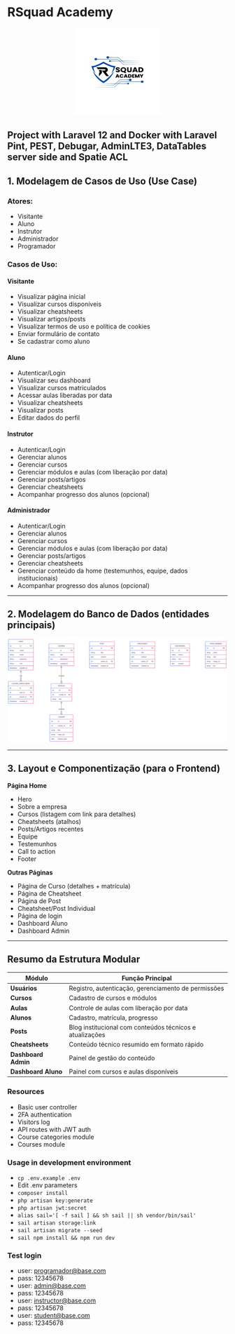 # RSquad Academy

<p align="center">
<img src="rsquadacademy.jpg" alt="RSquad Academy"/>
</p>

## Project with Laravel 12 and Docker with Laravel Pint, PEST, Debugar, AdminLTE3, DataTables server side and Spatie ACL

## **1. Modelagem de Casos de Uso (Use Case)**

### **Atores:**

-   Visitante
-   Aluno
-   Instrutor
-   Administrador
-   Programador

### **Casos de Uso:**

#### Visitante

-   Visualizar página inicial
-   Visualizar cursos disponíveis
-   Visualizar cheatsheets
-   Visualizar artigos/posts
-   Visualizar termos de uso e política de cookies
-   Enviar formulário de contato
-   Se cadastrar como aluno

#### Aluno

-   Autenticar/Login
-   Visualizar seu dashboard
-   Visualizar cursos matriculados
-   Acessar aulas liberadas por data
-   Visualizar cheatsheets
-   Visualizar posts
-   Editar dados do perfil

#### Instrutor

-   Autenticar/Login
-   Gerenciar alunos
-   Gerenciar cursos
-   Gerenciar módulos e aulas (com liberação por data)
-   Gerenciar posts/artigos
-   Gerenciar cheatsheets
-   Acompanhar progresso dos alunos (opcional)

#### Administrador

-   Autenticar/Login
-   Gerenciar alunos
-   Gerenciar cursos
-   Gerenciar módulos e aulas (com liberação por data)
-   Gerenciar posts/artigos
-   Gerenciar cheatsheets
-   Gerenciar conteúdo da home (testemunhos, equipe, dados institucionais)
-   Acompanhar progresso dos alunos (opcional)

---

## **2. Modelagem do Banco de Dados (entidades principais)**

<p align="center">
<img src="Mermaid.png" alt="Modelagem do Banco de Dados"/>
</p>

---

## **3. Layout e Componentização (para o Frontend)**

**Página Home**

-   Hero
-   Sobre a empresa
-   Cursos (listagem com link para detalhes)
-   Cheatsheets (atalhos)
-   Posts/Artigos recentes
-   Equipe
-   Testemunhos
-   Call to action
-   Footer

**Outras Páginas**

-   Página de Curso (detalhes + matrícula)
-   Página de Cheatsheet
-   Página de Post
-   Cheatsheet/Post Individual
-   Página de login
-   Dashboard Aluno
-   Dashboard Admin

---

## **Resumo da Estrutura Modular**

| Módulo              | Função Principal                                         |
| ------------------- | -------------------------------------------------------- |
| **Usuários**        | Registro, autenticação, gerenciamento de permissões      |
| **Cursos**          | Cadastro de cursos e módulos                             |
| **Aulas**           | Controle de aulas com liberação por data                 |
| **Alunos**          | Cadastro, matrícula, progresso                           |
| **Posts**           | Blog institucional com conteúdos técnicos e atualizações |
| **Cheatsheets**     | Conteúdo técnico resumido em formato rápido              |
| **Dashboard Admin** | Painel de gestão do conteúdo                             |
| **Dashboard Aluno** | Painel com cursos e aulas disponíveis                    |

### Resources

-   Basic user controller
-   2FA authentication
-   Visitors log
-   API routes with JWT auth
-   Course categories module
-   Courses module

### Usage in development environment

-   `cp .env.example .env`
-   Edit .env parameters
-   `composer install`
-   `php artisan key:generate`
-   `php artisan jwt:secret`
-   `alias sail='[ -f sail ] && sh sail || sh vendor/bin/sail'`
-   `sail artisan storage:link`
-   `sail artisan migrate --seed`
-   `sail npm install && npm run dev`

### Test login

-   user: <programador@base.com>
-   pass: 12345678
-   user: <admin@base.com>
-   pass: 12345678
-   user: <instructor@base.com>
-   pass: 12345678
-   user: <student@base.com>
-   pass: 12345678
